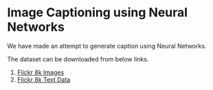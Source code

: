# Image Captioning using Neural Networks
We have made an attempt to generate caption using Neural Networks.

The dataset can be downloaded from below links.
1. [Flickr 8k Images](http://nlp.cs.illinois.edu/HockenmaierGroup/Framing_Image_Description/Flickr8k_Dataset.zip)
2. [Flickr 8k Text Data](http://nlp.cs.illinois.edu/HockenmaierGroup/Framing_Image_Description/Flickr8k_text.zip)

